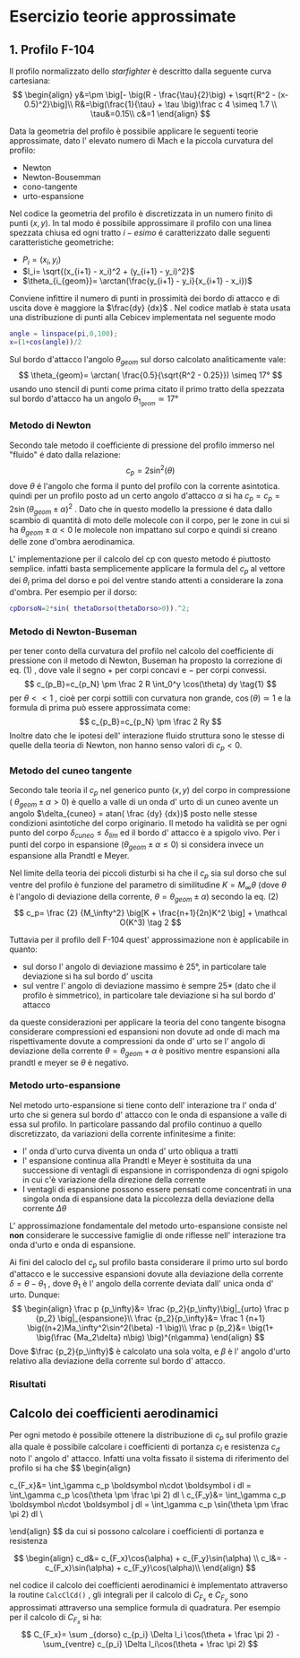 # Esercizio teorie approssimate

## 1. Profilo F-104

Il profilo normalizzato dello *starfighter* è descritto dalla seguente curva cartesiana:  
$$
\begin{align}
y&=\pm \big[- \big(R - \frac{\tau}{2}\big) + \sqrt{R^2 - (x-0.5)^2}\big]\\
R&=\big(\frac{1}{\tau} + \tau \big)\frac c 4 \simeq 1.7 \\
\tau&=0.15\\
c&=1
\end{align}
$$  

Data la geometria del profilo è possibile applicare le seguenti teorie approssimate, dato l' elevato numero di Mach e la piccola curvatura del profilo:

* Newton
* Newton-Bousemman
* cono-tangente 
* urto-espansione

Nel codice la geometria del profilo è discretizzata in un numero finito di punti $(x,y)$. In tal modo é possibile approssimare il profilo con una linea spezzata chiusa ed ogni tratto $i-esimo$  é caratterizzato dalle seguenti caratteristiche geometriche:

- $P_i=(x_i,y_i)$ 
- $l_i= \sqrt{(x_{i+1} - x_i)^2 + (y_{i+1} - y_i)^2}$
- $\theta_{i_{geom}}= \arctan(\frac{y_{i+1} - y_i}{x_{i+1} - x_i})$

Conviene infittire il numero di punti in prossimità dei bordo di attacco e di uscita dove è maggiore la $\frac{dy} {dx}$ . Nel codice matlab è stata usata una distribuzione di punti alla Cebicev implementata nel seguente modo

```matlab
angle = linspace(pi,0,100);
x=(1+cos(angle))/2
```  

Sul bordo d'attacco l'angolo $\theta_{geom}$  sul dorso calcolato analiticamente vale:
$$
\theta_{geom}= \arctan( \frac{0.5}{\sqrt{R^2 - 0.25}}) \simeq 17°
$$
usando uno stencil di punti come prima citato il primo tratto della spezzata sul bordo d'attacco ha un angolo $\theta_{1_{geom}} \simeq 17°$

### Metodo di Newton

Secondo tale metodo il coefficiente di pressione del profilo immerso nel "fluido" é dato dalla relazione:
$$
c_p = 2\sin^2(\theta)
$$
dove $\theta$  é l'angolo che forma il punto del profilo con la corrente asintotica. quindi per un profilo posto ad un certo angolo d'attacco $\alpha$  si ha $c_p=c_p = 2\sin(\theta_{geom} \pm \alpha)^2$ . 
Dato che in questo modello la pressione é data dallo scambio di quantità di moto delle molecole con il corpo,  per le zone in cui si ha $\theta_{geom} \pm \alpha < 0$ le molecole non impattano sul corpo e quindi si creano delle zone d'ombra aerodinamica.

L' implementazione per il calcolo del cp con questo metodo é piuttosto semplice.  infatti basta semplicemente applicare la formula del $c_p$ al vettore dei $\theta_i$ prima del dorso e poi del ventre stando attenti a considerare la zona d'ombra. Per esempio per il dorso:

```matlab
cpDorsoN=2*sin( thetaDorso(thetaDorso>0)).^2;
```

### Metodo di Newton-Buseman

per tener conto della curvatura del profilo nel calcolo del coefficiente di pressione con il metodo di Newton, Buseman ha proposto la correzione di eq. (1) , dove vale il segno $+$ per corpi concavi e $-$ per corpi convessi.
$$
c_{p_B}=c_{p_N} \pm \frac 2 R \int_0^y \cos(\theta) dy \tag{1}
$$
per $\theta << 1$ ,  cioè per corpi sottili con curvatura non grande, $\cos(\theta)\simeq 1$ e la formula di prima può essere approssimata come:
$$
c_{p_B}=c_{p_N} \pm \frac 2 Ry
$$
Inoltre dato che le ipotesi dell' interazione fluido struttura sono le stesse di quelle della teoria di Newton, non hanno senso valori di $c_p < 0$. 

### Metodo del cuneo tangente

Secondo tale teoria il $c_p$ nel generico punto  $(x,y)$ del corpo in compressione ( $\theta_{geom} \pm \alpha > 0$)   è quello a valle di un onda d' urto di un cuneo avente un angolo $\delta_{cuneo} = atan( \frac {dy} {dx})$  posto nelle stesse condizioni asintotiche del corpo originario.  Il metodo ha validità se per ogni punto del corpo $\delta_{cuneo} \leq \delta_{lim}$  ed il bordo d' attacco è a spigolo vivo.
Per i punti del corpo in espansione ($\theta_{geom} \pm \alpha \leq 0$) si considera invece un espansione alla Prandtl e Meyer.

Nel limite della teoria dei piccoli disturbi si ha che il $c_p$ sia sul dorso che sul ventre del profilo è funzione del parametro di similitudine $K=M_\infty \theta$  (dove $\theta$ è l'angolo di deviazione della corrente, $\theta= \theta_{geom}\pm\alpha$) secondo la eq. (2)
$$
c_p= \frac {2} {M_\infty^2} \big[K + \frac{n+1}{2n}K^2 \big] + \mathcal O(K^3)  \tag 2
$$

Tuttavia per il profilo dell F-104 quest' approssimazione non è applicabile in quanto:

- sul dorso l' angolo di deviazione massimo è 25°,  in particolare tale deviazione si ha sul bordo d' uscita
- sul ventre l' angolo di deviazione massimo è sempre 25* (dato che il profilo è simmetrico), in particolare tale deviazione si ha sul bordo d' attacco

da queste considerazioni per applicare la teoria del cono tangente bisogna considerare compressioni ed espansioni non dovute ad onde di mach ma  rispettivamente dovute a compressioni da onde d' urto se l' angolo di deviazione  della corrente $\theta=\theta_{geom}+\alpha$  è positivo mentre espansioni alla prandtl e meyer se $\theta$  è negativo.
<!--TODO insert angle image-->


### Metodo urto-espansione

Nel metodo urto-espansione si tiene conto dell' interazione tra l' onda d' urto che si genera sul bordo d' attacco con le onda di espansione a valle di essa sul profilo.
In particolare passando dal profilo continuo a quello discretizzato, da variazioni della corrente infinitesime a finite:

- l' onda d'urto curva diventa un onda d' urto obliqua a tratti
- l' espansione continua alla Prandtl e Meyer è sostituita da una successione di ventagli di espansione in corrispondenza di ogni spigolo in cui c'è variazione della direzione della corrente
- I ventagli di espansione possono essere pensati come concentrati in una singola onda di espansione data la piccolezza della deviazione della corrente $\Delta\theta$

L' approssimazione fondamentale del metodo urto-espansione consiste nel **non** considerare le successive famiglie di onde riflesse nell' interazione tra onda d'urto e onda di espansione.

Ai fini del caloclo del $c_p$ sul profilo basta considerare il primo urto sul bordo d'attacco e le successive espansioni dovute alla deviazione della corrente $\delta= \theta-\theta_1$ , dove $\theta_1$ è l' angolo della corrente deviata dall' unica onda d' urto. Dunque:
$$
\begin{align}
\frac p {p_\infty}&= \frac {p_2}{p_\infty}\big|_{urto} \frac p {p_2} \big|_{espansione}\\
\frac {p_2}{p_\infty}&= \frac 1 {n+1} \big((n+2)Ma_\infty^2\sin^2(\beta) -1 \big)\\
\frac p {p_2}&= \big(1+ \big(\frac {Ma_2\delta} n\big) \big)^{n\gamma}
\end{align}
$$
Dove $\frac {p_2}{p_\infty}$ è calcolato una sola volta,  e $\beta$  è l' angolo d'urto relativo alla deviazione della corrente sul bordo d' attacco.

### Risultati



## Calcolo dei coefficienti aerodinamici

Per ogni metodo è possibile ottenere la distribuzione di $c_p$ sul profilo grazie alla quale è possibile calcolare i coefficienti di portanza $c_l$ e resistenza $c_d$  noto l' angolo d' attacco. Infatti una volta fissato il sistema di riferimento del profilo si ha che 
$$
\begin{align}

c_{F_x}&= \int_\gamma c_p \boldsymbol n\cdot \boldsymbol i dl =  \int_\gamma c_p \cos(\theta \pm \frac \pi 2) dl \\
c_{F_y}&= \int_\gamma c_p \boldsymbol n\cdot \boldsymbol j dl = \int_\gamma c_p \sin(\theta \pm \frac \pi 2) dl  \\

\end{align}
$$
da cui si possono calcolare i coefficienti di portanza e resistenza

$$
\begin{align}
c_d&= c_{F_x}\cos(\alpha) + c_{F_y}\sin(\alpha) \\
c_l&= -c_{F_x}\sin(\alpha) + c_{F_y}\cos(\alpha)\\
\end{align}
$$

nel codice il calcolo dei coefficienti aerodinamici è implementato attraverso la routine <code>CalcClCd()</code> , gli integrali per il calcolo di $C_{F_x}$ e $C_{F_y}$ sono approssimati attraverso una semplice formula di quadratura.  Per esempio per il calcolo di $C_{F_x}$ si ha:
$$
C_{F_x}= \sum _{dorso} c_{p_i} \Delta l_i \cos(\theta + \frac \pi 2) - \sum_{ventre} c_{p_i} \Delta l_i\cos(\theta + \frac \pi 2)
$$

